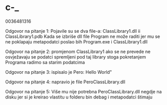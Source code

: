 # c-_
0036481316


Odgovor na pitanje 1:
  Pojavile su se dva file-a: ClassLibrary1.dll ii ClassLibrary1.pdb
  Kada se izbriše dll file Program ne može raditi jer mu se ne poklapaju metapodatci
  poslao bih Program.exe i ClassLibrary1.dll
  
Odgovor na pitanje 2:
  promjenom ClassLibrary1 ako se ne prevede ne osvježavaju se podatci spremljeni pod taj library
  stoga pokretanjem Programa radimo sa starim podatcima
  
Odgovor na pitanje 3:
  ispisalo je Pero: Hello World"
  
  
Odgovor na pitanje 4:
  napravio je file PeroClassLibrary.dll
  
Odgovor na pitanje 5:
  Više mu nije potrebna PeroClassLibrary.dll negdje na disku jer si je kreirao vlastitu u folderu bin debag i metapodatci štimaju
